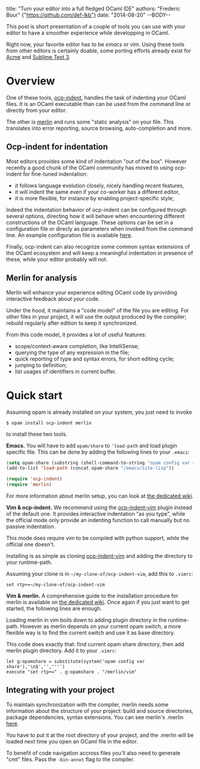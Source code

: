 title: "Turn your editor into a full fledged OCaml IDE"
authors: "Frederic Bour" {"https://github.com/def-lkb"}
date: "2014-08-20"
--BODY--

This post is short presentation of a couple of tools you can use with your
editor to have a smoother experience while developping in OCaml.

Right now, your favorite editor has to be *emacs* or *vim*. Using these tools
from other editors is certainly doable, some porting efforts already exist for
[Acme](https://github.com/raphael-proust/merlin-acme) and
[Sublime Text 3](https://github.com/def-lkb/sublime-text-merlin).

# Overview

One of these tools, [ocp-indent](http://www.typerex.org/ocp-indent.html),
handles the task of indenting your OCaml files.  It is an OCaml executable than
can be used from the command line or directly from your editor.

The other is [merlin](http://the-lambda-church.github.io/merlin/) and runs some
"static analysis" on your file.  This translates into error reporting, source
browsing, auto-completion and more.

## Ocp-indent for indentation

Most editors provides some kind of indentation "out of the box".
However recently a good chunk of the OCaml community has moved to using
ocp-indent for fine-tuned indentation:

- it follows language evolution closely, nicely handling recent features,
- it will indent the same even if your co-worker has a different editor,
- it is more flexible, for instance by enabling project-specific style;

Indeed the indentation behavior of ocp-indent can be configured through several
options, directing how it will behave when encountering different constructions
of the OCaml language.  These options can be set in a configuration file or
direcly as parameters when invoked from the command line.  An example
configuration file is available
[here](https://github.com/OCamlPro/ocp-indent/blob/master/.ocp-indent).

Finally, ocp-indent can also recognize some common syntax extensions of the
OCaml ecosystem and will keep a meaningful indentation in presence of these,
while your editor probably will not.

## Merlin for analysis

Merlin will enhance your experience editing OCaml code by providing interactive
feedback about your code.

Under the hood, it maintains a "code model" of the file you are editing.  For
other files in your project, it will use the output produced by the compiler;
rebuild regularly after edition to keep it synchronized.

From this code model, it provides a lot of useful features: 

- scope/context-aware completion, like IntelliSense;
- querying the type of any expression in the file;
- quick reporting of type and syntax errors, for short editing cycle;
- jumping to definition;
- list usages of identifiers in current buffer.

# Quick start

Assuming opam is already installed on your system, you just need to invoke

    $ opam install ocp-indent merlin

to install these two tools.

**Emacs.** You will have to add `opam/share` to `'load-path` and load plugin
specific file.  This can be done
by adding the following lines to your `.emacs`:

```lisp
(setq opam-share (substring (shell-command-to-string "opam config var share 2> /dev/null") 0 -1))
(add-to-list 'load-path (concat opam-share "/emacs/site-lisp"))

(require 'ocp-indent)
(require 'merlin)
```

For more information about merlin setup, you can look at
[the dedicated wiki](https://github.com/the-lambda-church/merlin/wiki).

**Vim & ocp-indent.**  We recommend using the
[ocp-indent-vim](https://github.com/def-lkb/ocp-indent-vim) plugin instead of
the default one. It provides interactive indentation "as you type", while the
official mode only provide an indenting function to call manually but
no passive indentation.

This mode does require vim to be compiled with python support, while the
official one doesn't.

Installing is as simple as cloning
[ocp-indent-vim](https://github.com/def-lkb/ocp-indent-vim) and adding the
directory to your runtime-path.

Assuming your clone is in `~/my-clone-of/ocp-indent-vim`, add this to `.vimrc`:

```viml
set rtp+=~/my-clone-of/ocp-indent-vim
```

**Vim & merlin.**  A comprehensive guide to the installation procedure for
merlin is available on [the dedicated
wiki](https://github.com/the-lambda-church/merlin/wiki).  Once again if you
just want to get started, the following lines are enough.

Loading merlin in vim boils down to adding plugin directory in the
runtime-path. However as merlin depends on your current opam switch, a more
flexible way is to find the current switch and use it as base directory.

This code does exactly that: find current opam share directory, then add
merlin plugin directory. Add it to your `.vimrc`:

```viml
let g:opamshare = substitute(system('opam config var share'),'\n$','','''')
execute "set rtp+=" . g:opamshare . "/merlin/vim"
```

## Integrating with your project

To maintain synchronization with the compiler, merlin needs some information
about the structure of your project: build and source directories, package
dependencies, syntax extensions. 
You can see merlin's .merlin [here](https://github.com/the-lambda-church/merlin/blob/master/.merlin).

You have to put it at the root directory of your project, and the .merlin will be loaded next time you open an OCaml file in the editor.

To benefit of code navigation accross files you'll also need to generate "cmt" files. Pass the `-bin-annot` flag to the compiler. 

